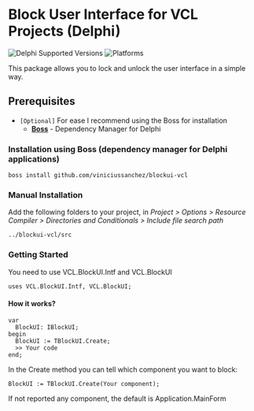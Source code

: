 # Block User Interface for VCL Projects (Delphi)
![Delphi Supported Versions](https://img.shields.io/badge/Delphi%20Supported%20Versions-XE3..10.3%20Rio-blue.svg)
![Platforms](https://img.shields.io/badge/Platforms-Win32%20and%20Win64-red.svg)

This package allows you to lock and unlock the user interface in a simple way.

## Prerequisites
 * `[Optional]` For ease I recommend using the Boss for installation
   * [**Boss**](https://github.com/HashLoad/boss) - Dependency Manager for Delphi
 
### Installation using Boss (dependency manager for Delphi applications)
```
boss install github.com/viniciussanchez/blockui-vcl
```

### Manual Installation
Add the following folders to your project, in *Project > Options > Resource Compiler > Directories and Conditionals > Include file search path*
```
../blockui-vcl/src
```

### Getting Started
You need to use VCL.BlockUI.Intf and VCL.BlockUI 
```
uses VCL.BlockUI.Intf, VCL.BlockUI;
```

#### How it works?
```
var
  BlockUI: IBlockUI;
begin
  BlockUI := TBlockUI.Create;
  >> Your code
end;
``` 

In the Create method you can tell which component you want to block:

```
BlockUI := TBlockUI.Create(Your component);
``` 

If not reported any component, the default is Application.MainForm
